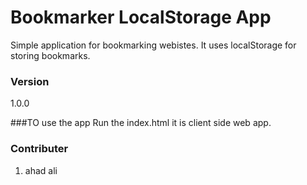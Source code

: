 # Bookmarker LocalStorage App

Simple application for bookmarking webistes. It uses localStorage for storing bookmarks. 

### Version
1.0.0

###TO use the app
Run the index.html it is client side web app.

### Contributer

1.  ahad ali 
